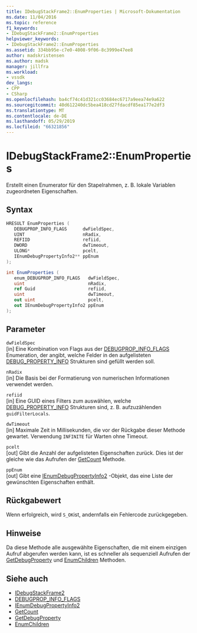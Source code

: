```yaml
---
title: IDebugStackFrame2::EnumProperties | Microsoft-Dokumentation
ms.date: 11/04/2016
ms.topic: reference
f1_keywords:
- IDebugStackFrame2::EnumProperties
helpviewer_keywords:
- IDebugStackFrame2::EnumProperties
ms.assetid: 334bb95e-c7e0-4008-9f06-8c3999e47ee8
author: madskristensen
ms.author: madsk
manager: jillfra
ms.workload:
- vssdk
dev_langs:
- CPP
- CSharp
ms.openlocfilehash: ba4cf74c41d321cc03684ec6717a9eea74e9a622
ms.sourcegitcommit: 40d612240dc5bea418cd27fdacdf85ea177e2df3
ms.translationtype: MT
ms.contentlocale: de-DE
ms.lasthandoff: 05/29/2019
ms.locfileid: "66321856"
---
```

# <a name="idebugstackframe2enumproperties"></a>IDebugStackFrame2::EnumProperties
Erstellt einen Enumerator für den Stapelrahmen, z. B. lokale Variablen zugeordneten Eigenschaften.

## <a name="syntax"></a>Syntax

```cpp
HRESULT EnumProperties ( 
   DEBUGPROP_INFO_FLAGS      dwFieldSpec,
   UINT                      nRadix,
   REFIID                    refiid,
   DWORD                     dwTimeout,
   ULONG*                    pcelt,
   IEnumDebugPropertyInfo2** ppEnum
);
```

```csharp
int EnumProperties ( 
   enum_DEBUGPROP_INFO_FLAGS   dwFieldSpec,
   uint                        nRadix,
   ref Guid                    refiid,
   uint                        dwTimeout,
   out uint                    pcelt,
   out IEnumDebugPropertyInfo2 ppEnum
);
```

## <a name="parameters"></a>Parameter
`dwFieldSpec`\
[in] Eine Kombination von Flags aus der [DEBUGPROP_INFO_FLAGS](../../../extensibility/debugger/reference/debugprop-info-flags.md) Enumeration, der angibt, welche Felder in den aufgelisteten [DEBUG_PROPERTY_INFO](../../../extensibility/debugger/reference/debug-property-info.md) Strukturen sind gefüllt werden soll.

`nRadix`\
[in] Die Basis bei der Formatierung von numerischen Informationen verwendet werden.

`refiid`\
[in] Eine GUID eines Filters zum auswählen, welche [DEBUG_PROPERTY_INFO](../../../extensibility/debugger/reference/debug-property-info.md) Strukturen sind, z. B. aufzuzählenden `guidFilterLocals`.

`dwTimeout`\
[in] Maximale Zeit in Millisekunden, die vor der Rückgabe dieser Methode gewartet. Verwendung `INFINITE` für Warten ohne Timeout.

`pcelt`\
[out] Gibt die Anzahl der aufgelisteten Eigenschaften zurück. Dies ist der gleiche wie das Aufrufen der [GetCount](../../../extensibility/debugger/reference/ienumdebugpropertyinfo2-getcount.md) Methode.

`ppEnum`\
[out] Gibt eine [IEnumDebugPropertyInfo2](../../../extensibility/debugger/reference/ienumdebugpropertyinfo2.md) -Objekt, das eine Liste der gewünschten Eigenschaften enthält.

## <a name="return-value"></a>Rückgabewert
 Wenn erfolgreich, wird `S_OK`ist, andernfalls ein Fehlercode zurückgegeben.

## <a name="remarks"></a>Hinweise
 Da diese Methode alle ausgewählte Eigenschaften, die mit einem einzigen Aufruf abgerufen werden kann, ist es schneller als sequenziell Aufrufen der [GetDebugProperty](../../../extensibility/debugger/reference/idebugstackframe2-getdebugproperty.md) und [EnumChildren](../../../extensibility/debugger/reference/idebugproperty2-enumchildren.md) Methoden.

## <a name="see-also"></a>Siehe auch
- [IDebugStackFrame2](../../../extensibility/debugger/reference/idebugstackframe2.md)
- [DEBUGPROP_INFO_FLAGS](../../../extensibility/debugger/reference/debugprop-info-flags.md)
- [IEnumDebugPropertyInfo2](../../../extensibility/debugger/reference/ienumdebugpropertyinfo2.md)
- [GetCount](../../../extensibility/debugger/reference/ienumdebugpropertyinfo2-getcount.md)
- [GetDebugProperty](../../../extensibility/debugger/reference/idebugstackframe2-getdebugproperty.md)
- [EnumChildren](../../../extensibility/debugger/reference/idebugproperty2-enumchildren.md)